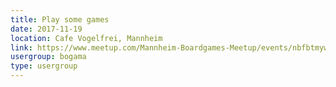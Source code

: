 ```yaml
---
title: Play some games
date: 2017-11-19
location: Cafe Vogelfrei, Mannheim
link: https://www.meetup.com/Mannheim-Boardgames-Meetup/events/nbfbtmywpbzb/
usergroup: bogama
type: usergroup
---
```

